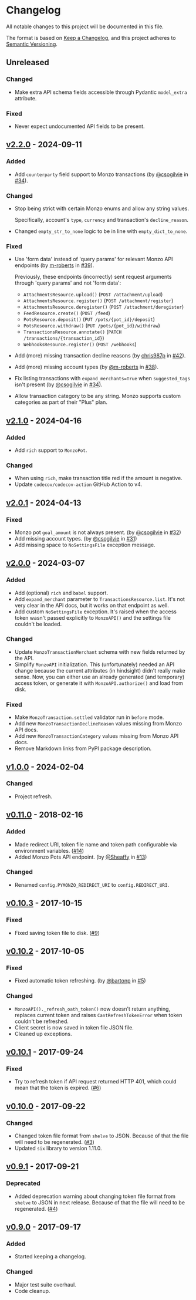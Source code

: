 # Changelog
All notable changes to this project will be documented in this file.

The format is based on [Keep a Changelog], and this project adheres to
[Semantic Versioning].

## Unreleased

### Changed
- Make extra API schema fields accessible through Pydantic `model_extra` attribute.

### Fixed
- Never expect undocumented API fields to be present.

## [v2.2.0](https://github.com/pawelad/pymonzo/releases/tag/v2.2.0) - 2024-09-11
### Added
- Add `counterparty` field support to Monzo transactions
  (by [@csogilvie](https://github.com/csogilvie)
  in [#34](https://github.com/pawelad/pymonzo/issues/34)).

### Changed
- Stop being strict with certain Monzo enums and allow any string values.

  Specifically, account's `type`, `currency` and transaction's `decline_reason`.
- Changed `empty_str_to_none` logic to be in line with `empty_dict_to_none`.

### Fixed
- Use 'form data' instead of 'query params' for relevant Monzo API endpoints
  (by [m-roberts](https://github.com/m-roberts)
  in [#39](https://github.com/pawelad/pymonzo/pull/39)).

  Previously, these endpoints (incorrectly) sent request arguments through 'query
  params' and not 'form data':
  - `AttachmentsResource.upload()` (`POST /attachment/upload`)
  - `AttachmentsResource.register()` (`POST /attachment/register`)
  - `AttachmentsResource.deregister()` (`POST /attachment/deregister`)
  - `FeedResource.create()` (`POST /feed`)
  - `PotsResource.deposit()` (`PUT /pots/{pot_id}/deposit`)
  - `PotsResource.withdraw()` (`PUT /pots/{pot_id}/withdraw`)
  - `TransactionsResource.annotate()` (`PATCH /transactions/{transaction_id}`)
  - `WebhooksResource.register()` (`POST /webhooks`)
- Add (more) missing transaction decline reasons
  (by [chris987p](https://github.com/chris987p)
  in [#42](https://github.com/pawelad/pymonzo/pull/42)).
- Add (more) missing account types (by [@m-roberts](https://github.com/m-roberts)
  in [#38](https://github.com/pawelad/pymonzo/pull/38)).
- Fix listing transactions with `expand_merchants=True` when `suggested_tags` isn't
  present (by [@csogilvie](https://github.com/csogilvie)
  in [#34](https://github.com/pawelad/pymonzo/issues/34)).
- Allow transaction category to be any string. Monzo supports custom categories
  as part of their "Plus" plan.

## [v2.1.0](https://github.com/pawelad/pymonzo/releases/tag/v2.1.0) - 2024-04-16
### Added
- Add `rich` support to `MonzoPot`.

### Changed
- When using `rich`, make transaction title red if the amount is negative.
- Update `codecov/codecov-action` GitHub Action to v4.

## [v2.0.1](https://github.com/pawelad/pymonzo/releases/tag/v2.0.1) - 2024-04-13
### Fixed
- Monzo pot `goal_amount` is not always present.
  (by [@csogilvie](https://github.com/csogilvie)
  in [#32](https://github.com/pawelad/pymonzo/pull/32))
- Add missing account types.
  (by [@csogilvie](https://github.com/csogilvie)
  in [#31](https://github.com/pawelad/pymonzo/pull/31))
- Add missing space to `NoSettingsFile` exception message.

## [v2.0.0](https://github.com/pawelad/pymonzo/releases/tag/v2.0.0) - 2024-03-07
### Added
- Add (optional) `rich` and `babel` support.
- Add `expand_merchant` parameter to `TransactionsResource.list`. It's not very 
  clear in the API docs, but it works on that endpoint as well.
- Add custom `NoSettingsFile` exception. It's raised when the access token wasn't
  passed explicitly to `MonzoAPI()` and the settings file couldn't be loaded.

### Changed
- Update `MonzoTransactionMerchant` schema with new fields returned by the API.
- Simplify `MonzoAPI` initialization.
  This (unfortunately) needed an API change because the current attributes (in 
  hindsight) didn't really make sense.
  Now, you can either use an already generated (and temporary) access
  token, or generate it with `MonzoAPI.authorize()` and load from disk.

### Fixed
- Make `MonzoTransaction.settled` validator run in `before` mode.
- Add new `MonzoTransactionDeclineReason` values missing from Monzo API docs.
- Add new `MonzoTransactionCategory` values missing from Monzo API docs.
- Remove Markdown links from PyPI package description.

## [v1.0.0](https://github.com/pawelad/pymonzo/releases/tag/v1.0.0) - 2024-02-04
### Changed
- Project refresh.

## [v0.11.0](https://github.com/pawelad/pymonzo/releases/tag/v0.11.0) - 2018-02-16
### Added
- Made redirect URI, token file name and token path configurable via
  environment variables. ([#14](https://github.com/pawelad/pymonzo/pull/14))
- Added Monzo Pots API endpoint. (by [@Sheaffy](https://github.com/Sheaffy)
  in [#13](https://github.com/pawelad/pymonzo/pull/13))

### Changed
- Renamed `config.PYMONZO_REDIRECT_URI` to `config.REDIRECT_URI`.

## [v0.10.3](https://github.com/pawelad/pymonzo/releases/tag/v0.10.3) - 2017-10-15
### Fixed
- Fixed saving token file to disk. ([#9](https://github.com/pawelad/pymonzo/pull/9))

## [v0.10.2](https://github.com/pawelad/pymonzo/releases/tag/v0.10.2) - 2017-10-05
### Fixed
- Fixed automatic token refreshing. (by [@bartonp](https://github.com/bartonp)
  in [#5](https://github.com/pawelad/pymonzo/pull/5))

### Changed
- `MonzoAPI()._refresh_oath_token()` now doesn't return anything, replaces
  current token and raises `CantRefreshTokenError` when token couldn't be
  refreshed.
- Client secret is now saved in token file JSON file.
- Cleaned up exceptions.

## [v0.10.1](https://github.com/pawelad/pymonzo/releases/tag/v0.10.1) - 2017-09-24
### Fixed
- Try to refresh token if API request returned HTTP 401, which could mean that
  the token is expired. ([#6](https://github.com/pawelad/pymonzo/pull/6))

## [v0.10.0](https://github.com/pawelad/pymonzo/releases/tag/v0.10.0) - 2017-09-22
### Changed
 - Changed token file format from `shelve` to JSON. Because of that the file
   will need to be regenerated. ([#3](https://github.com/pawelad/pymonzo/pull/3))
 - Updated `six` library to version 1.11.0.

## [v0.9.1](https://github.com/pawelad/pymonzo/releases/tag/v0.9.1) - 2017-09-21
### Deprecated
 - Added deprecation warning about changing token file format from `shelve`
   to JSON in next release. Because of that the file will need to be
   regenerated. ([#4](https://github.com/pawelad/pymonzo/pull/4))

## [v0.9.0](https://github.com/pawelad/pymonzo/releases/tag/v0.9.0) - 2017-09-17
### Added
- Started keeping a changelog.

### Changed
- Major test suite overhaul.
- Code cleanup.


[keep a changelog]: https://keepachangelog.com/en/1.1.0/
[semantic versioning]: https://semver.org/spec/v2.0.0.html
